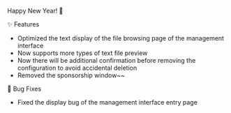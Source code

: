 Happy New Year! 🎉

✨ Features

- Optimized the text display of the file browsing page of the management interface
- Now supports more types of text file preview
- Now there will be additional confirmation before removing the configuration to avoid accidental deletion
- Removed the sponsorship window~~

🐛 Bug Fixes

- Fixed the display bug of the management interface entry page
